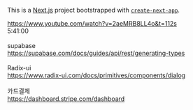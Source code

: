 This is a [Next.js](https://nextjs.org/) project bootstrapped with [`create-next-app`](https://github.com/vercel/next.js/tree/canary/packages/create-next-app).

https://www.youtube.com/watch?v=2aeMRB8LL4o&t=112s
<br />
5:41:00
<br />
<br />
supabase
<br />
https://supabase.com/docs/guides/api/rest/generating-types
<br />
<br />
Radix-ui
<br />
https://www.radix-ui.com/docs/primitives/components/dialog
<br />
<br />
카드결제
<br />
https://dashboard.stripe.com/dashboard
